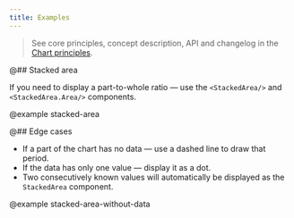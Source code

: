 ```yaml
---
title: Examples
---
```


> See core principles, concept description, API and changelog in the [Chart principles](/data-display/d3-chart/).

@## Stacked area

If you need to display a part-to-whole ratio — use the `<StackedArea/>` and `<StackedArea.Area/>` components.

@example stacked-area

@## Edge cases

- If a part of the chart has no data — use a dashed line to draw that period.
- If the data has only one value — display it as a dot.
- Two consecutively known values will automatically be displayed as the `StackedArea` component.

@example stacked-area-without-data
